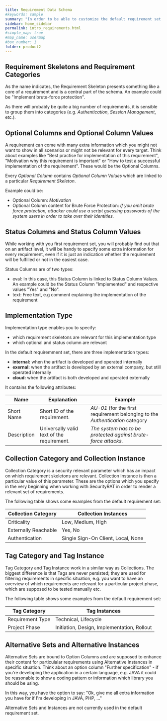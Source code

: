 ```yaml
---
title: Requirement Data Schema
#keywords: sample
summary: "In order to be able to customize the default requirement set or even to create a new one from scratch according to your needs, this chapter will explain all entities which form a requirement."
sidebar: home_sidebar
permalink: intro_requirements.html
#simple_map: true
#map_name: usermap
#box_number: 1
folder: product2
---
```



## Requirement Skeletons and Requirement Categories

As the name indicates, the Requirement Skeleton presents something like a core of a requirement and is a central part of the schema. An example could be "Implement brute-force protection".

As there will probably be quite a big number of requirements, it is sensible to group them into categories (e.g. *Authentication*, *Session Management*, etc.).


## Optional Columns and Optional Column Values

A requirement can come with many extra information which you might not want to show in all scenarios or might not be relevant for every target. Think about examples like "Best practise for implementation of this requirement", "Motivation why this requirement is important" or "How to test a successful implementation of the requirement". These would be the Optional Columns. 

Every *Optional Column* contains *Optional Column Values* which are linked to a particular *Requirement Skeleton*.

Example could be:

* Optional Column: *Motivation*
* Optional Column content for Brute Force Protection: *If you omit brute force protection, attacker could use a script guessing passwords of the system users in order to take over their identities.* 


## Status Columns and Status Column Values

While working with you first requirement set, you will probably find out that on an artifact level, it will be handy to specify some extra information for every requirement, even if it is just an indication whether the requirement will be fulfilled or not in the easiest case.

Status Columns are of two types:

* eval: In this case, this Status Column is linked to Status Column Values. An example could be the Status Column "Implemented" and respective values "Yes" and "No".
* text: Free text, e.g comment explaining the implementation of the requirement

## Implementation Type

Implementation type enables you to specify:

* which requirement skeletons are relevant for this implementation type
* which optional and status column are relevant

In the default requiremment set, there are three implementation types:

* **internal:** when the artifact is developed and operated internally
* **exernal:** when the artifact is developed by an external company, but still operated internally
* **cloud:** when the artifact is both developed and operated externally

It contains the following attributes:

| Name | Explanation | Example |
|----|--------|--------|
| Short Name | Short ID of the requirement. | *AU-01* (for the first requirement belonging to the *Authentication* category |
| Description | Universally valid text of the requirement. | *The system has to be protected against brute-force attacks.* |


## Collection Category and Collection Instance

Collection Category is a security relevant parameter which has an impact on which requirement skeletons are relevant. Collection Instance is then a particular value of this parameter. These are the options which you specify in the very beginning when working with SecurityRAT in order to render a relevant set of requirements. 

The following table shows some examples from the default requirement set:

| Collection Category | Collection Instances |
|---|---|
| Criticality | Low, Medium, High |
| Externally Reachable |  Yes, No |
| Authentication | Single Sign-On Client, Local, None |


## Tag Category and Tag Instance

Tag Category and Tag Instance work in a similar way as Collections. The biggest difference is that Tags are never persisted; they are used for filtering requirements in specific situation, e.g. you want to have an overview of which requirements are relevant for a particular project phase, which are supposed to be tested manually etc. 

The following table shows some examples from the default requirement set:

| Tag Category | Tag Instances |
|---|---|
| Requirement Type | Technical, Lifecycle |
| Project Phase |  Initiation, Design, Implementation, Rollout |


## Alternative Sets and Alternative Instances

Alternative Sets are bound to Option Columns and are supposed to enhance their content for particulalar requirements using Alternative Instances in specific situation. Think about an option column "Further specification" - if you're developing the application in a certain language, e.g. JAVA it could be reasonable to show a coding pattern or information which library you should be using. 

In this way, you have the option to say: "Ok, give me all extra information you have for if I'm developing in JAVA, PHP, ..."

Alternative Sets and Instances are not currently used in the default requirement set. 


